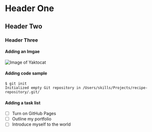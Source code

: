 # Header One
## Header Two
### Header Three

#### Adding an Imgae
![Image of Yaktocat](https://octodex.github.com/images/yaktocat.png)

#### Adding code sample
```
$ git init
Initialized empty Git repository in /Users/skills/Projects/recipe-repository/.git/
```

#### Adding a task list
- [ ] Turn on GitHub Pages
- [ ] Outline my portfolio
- [ ] Introduce myself to the world
